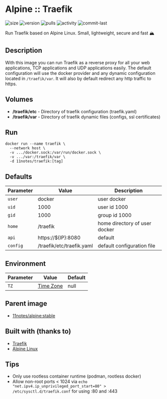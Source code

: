 # Alpine :: Traefik
![size](https://img.shields.io/docker/image-size/11notes/traefik/2.10.7?color=0eb305) ![version](https://img.shields.io/docker/v/11notes/traefik?color=eb7a09) ![pulls](https://img.shields.io/docker/pulls/11notes/traefik?color=2b75d6) ![activity](https://img.shields.io/github/commit-activity/m/11notes/docker-traefik?color=c91cb8) ![commit-last](https://img.shields.io/github/last-commit/11notes/docker-traefik?color=c91cb8)

Run Traefik based on Alpine Linux. Small, lightweight, secure and fast 🏔️

## Description
With this image you can run Traefik as a reverse proxy for all your web applications, TCP applications and UDP applications easily. The default configuration will use the docker provider and any dynamic configuration located in `/traefik/var`. It will also by default redirect any http traffic to https.

## Volumes
* **/traefik/etc** - Directory of traefik configuration (traefik.yaml)
* **/traefik/var** - Directory of traefik dynamic files (configs, ssl certificates)

## Run
```shell
docker run --name traefik \
  --network host \
  -v .../docker.sock:/var/run/docker.sock \
  -v .../var:/traefik/var \
  -d 11notes/traefik:[tag]
```

## Defaults
| Parameter | Value | Description |
| --- | --- | --- |
| `user` | docker | user docker |
| `uid` | 1000 | user id 1000 |
| `gid` | 1000 | group id 1000 |
| `home` | /traefik | home directory of user docker |
| `api` | https://${IP}:8080 | default |
| `config` | /traefik/etc/traefik.yaml | default configuration file |

## Environment
| Parameter | Value | Default |
| --- | --- | --- |
| `TZ` | [Time Zone](https://en.wikipedia.org/wiki/List_of_tz_database_time_zones) | null |

## Parent image
* [11notes/alpine:stable](https://hub.docker.com/r/11notes/alpine)

## Built with (thanks to)
* [Traefik](https://traefik.io/traefik)
* [Alpine Linux](https://alpinelinux.org)

## Tips
* Only use rootless container runtime (podman, rootless docker)
* Allow non-root ports < 1024 via `echo "net.ipv4.ip_unprivileged_port_start=80" > /etc/sysctl.d/traefik.conf` for using :80 and :443
